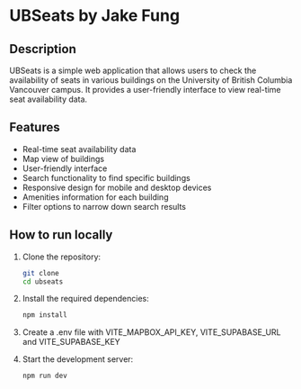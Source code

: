 # UBSeats by Jake Fung
## Description
UBSeats is a simple web application that allows users to check the availability of seats in various buildings on the University of British Columbia Vancouver campus. It provides a user-friendly interface to view real-time seat availability data.

## Features
- Real-time seat availability data
- Map view of buildings
- User-friendly interface
- Search functionality to find specific buildings
- Responsive design for mobile and desktop devices
- Amenities information for each building
- Filter options to narrow down search results

## How to run locally
1. Clone the repository:
   ```bash
   git clone
   cd ubseats
    ```
2. Install the required dependencies:
    ```bash
    npm install
   ```
3. Create a .env file with VITE_MAPBOX_API_KEY, VITE_SUPABASE_URL and VITE_SUPABASE_KEY

4. Start the development server:
    ```bash
    npm run dev
    ```
